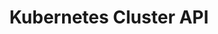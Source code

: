 ---
type: docs
title: "Kubernetes Cluster API"
linkTitle: "Kubernetes Cluster API"
weight: 4
description: >-
  If you are working in a multi-cloud environment, the scenarios in this section will guide on creating clusters using Kubernetes Cluster API (CAPI) and onboard it as an Azure Arc-enabled Kubernetes cluster in an automated fashion.
---
